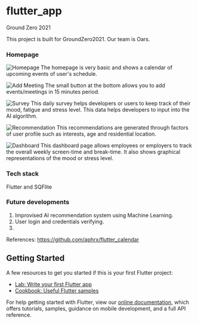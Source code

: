 # flutter_app

Ground Zero 2021

This project is built for GroundZero2021. Our team is Oars.

### Homepage
![Homepage](assets/images/homepage.png)
The homepage is very basic and shows a calendar of upcoming events of user's schedule.

![Add Meeting](assets/images/add_meeting.png)
The small button at the bottom allows you to add events/meetings in 15 minutes period.

![Survey](assets/images/survey.png)
This daily survey helps developers or users to keep track of their mood, fatigue and stress level. This data helps developers to input into the AI algorithm.

![Recommendation](assets/images/recommendations.png)
This recommendations are generated through factors of user profile such as interests, age and residential location.

![Dashboard](assets/images/dashboard_page.png)
This dashboard page allows employees or employers to track the overall weekly screen-time and break-time. It also shows graphical representations of the mood or stress level.

### Tech stack
Flutter and SQFlite

### Future developments
1. Improvised AI recommendation system using Machine Learning.
2. User login and credentials verifying.
3. 

References:
https://github.com/aphrx/flutter_calendar



## Getting Started
A few resources to get you started if this is your first Flutter project:

- [Lab: Write your first Flutter app](https://flutter.dev/docs/get-started/codelab)
- [Cookbook: Useful Flutter samples](https://flutter.dev/docs/cookbook)

For help getting started with Flutter, view our
[online documentation](https://flutter.dev/docs), which offers tutorials,
samples, guidance on mobile development, and a full API reference.
